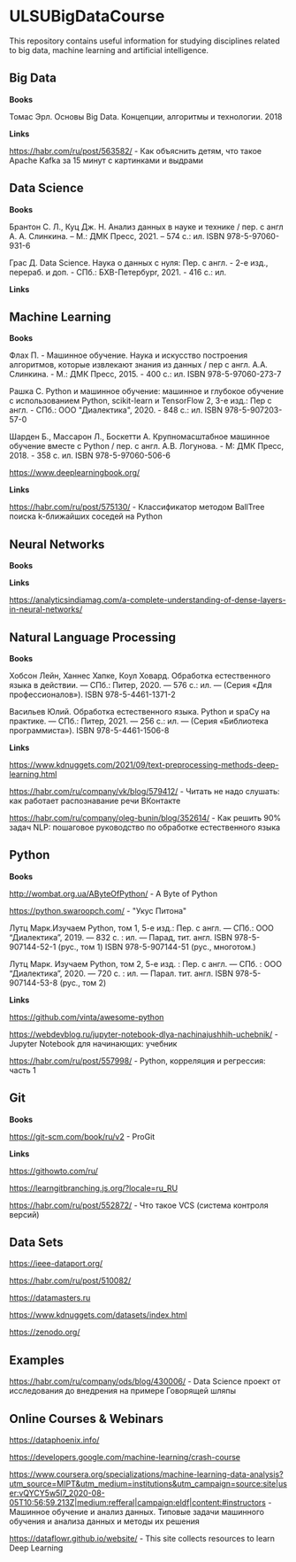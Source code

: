 # ULSUBigDataCourse
This repository contains useful information for studying disciplines related to big data, machine learning and artificial intelligence.

## Big Data
**Books**

Томас Эрл. Основы Big Data. Концепции, алгоритмы и технологии. 2018

**Links**

https://habr.com/ru/post/563582/ - Как объяснить детям, что такое Apache Kafka за 15 минут с картинками и выдрами

## Data Science
**Books**

Брантон С. Л., Куц Дж. Н. Анализ данных в науке и технике / пер. с англ А. А. Слинкина. – М.: ДМК Пресс, 2021. – 574 с.: ил. ISBN 978-5-97060-931-6

Грас Д. Data Science. Наука о данных с нуля: Пер. с англ. - 2-е изд., перераб. и доп. - СПб.: БХВ-Петербурr, 2021. - 416 с.: ил.

**Links**


## Machine Learning
**Books**

Флах П. - Машинное обучение. Наука и искусство построения алгоритмов, которые извлекают знания из данных / пер с англ. А.А. Слинкина. - М.: ДМК Пресс, 2015. - 400 с.: ил. ISBN 978-5-97060-273-7

Рашка С. Python и машинное обучение: машинное и глубокое обучение с использованием Python, scikit-learn и TensorFlow 2, 3-е изд.: Пер с англ. - СПб.: ООО "Диалектика", 2020. - 848 с.: ил. ISBN 978-5-907203-57-0

Шарден Б., Массарон Л., Боскетти А. Крупномасштабное машинное обучение вместе с Python / пер. с англ. А.В. Логунова. - М: ДМК Пресс, 2018. - 358 с. ил. ISBN 978-5-97060-506-6

https://www.deeplearningbook.org/

**Links**

https://habr.com/ru/post/575130/ - Классификатор методом BallTree поиска k-ближайших соседей на Python


## Neural Networks 
**Books**

**Links**

https://analyticsindiamag.com/a-complete-understanding-of-dense-layers-in-neural-networks/

## Natural Language Processing
**Books**

Хобсон Лейн, Ханнес Хапке, Коул Ховард. Обработка естественного языка в действии. — СПб.: Питер, 2020. — 576 с.: ил. — (Серия «Для профессионалов»). ISBN 978-5-4461-1371-2

Васильев Юлий.  Обработка естественного языка. Python и spaCy на практике. — СПб.: Питер, 2021. — 256 с.: ил. — (Серия «Библиотека программиста»). ISBN 978-5-4461-1506-8

**Links**

https://www.kdnuggets.com/2021/09/text-preprocessing-methods-deep-learning.html

https://habr.com/ru/company/vk/blog/579412/ - Читать не надо слушать: как работает распознавание речи ВКонтакте

https://habr.com/ru/company/oleg-bunin/blog/352614/ - Как решить 90% задач NLP: пошаговое руководство по обработке естественного языка

## Python
**Books**

http://wombat.org.ua/AByteOfPython/ - A Byte of Python

https://python.swaroopch.com/ - "Укус Питона"

Лутц Марк.Изучаем Python, том 1, 5-е изд.: Пер. с англ. — СПб.: ООО “Диалектика”, 2019. — 832 с. : ил. — Парад, тит. англ.
ISBN 978-5-907144-52-1 (рус., том 1) ISBN 978-5-907144-51 (рус., многотом.)

Лутц Марк. Изучаем Python, том 2, 5-е изд. : Пер. с англ. — СПб. : ООО “Диалектика”, 2020. — 720 с. : ил. — Парал. тит. англ. ISBN 978-5-907144-53-8 (рус., том 2)

**Links**

https://github.com/vinta/awesome-python

https://webdevblog.ru/jupyter-notebook-dlya-nachinajushhih-uchebnik/ - Jupyter Notebook для начинающих: учебник

https://habr.com/ru/post/557998/ - Python, корреляция и регрессия: часть 1

## Git
**Books**

https://git-scm.com/book/ru/v2 - ProGit

**Links**

https://githowto.com/ru/

https://learngitbranching.js.org/?locale=ru_RU

https://habr.com/ru/post/552872/ - Что такое VCS (система контроля версий)

## Data Sets

https://ieee-dataport.org/

https://habr.com/ru/post/510082/

https://datamasters.ru

https://www.kdnuggets.com/datasets/index.html

https://zenodo.org/

## Examples

https://habr.com/ru/company/ods/blog/430006/ - Data Science проект от исследования до внедрения на примере Говорящей шляпы

## Online Courses & Webinars

https://dataphoenix.info/

https://developers.google.com/machine-learning/crash-course

https://www.coursera.org/specializations/machine-learning-data-analysis?utm_source=MIPT&utm_medium=institutions&utm_campaign=source:site|user:vQYCY5w5l7_2020-08-05T10:56:59.213Z|medium:refferal|campaign:eldf|content:#instructors - Машинное обучение и анализ данных. Типовые задачи машинного обучения и анализа данных и методы их решения

https://dataflowr.github.io/website/ - This site collects resources to learn Deep Learning

